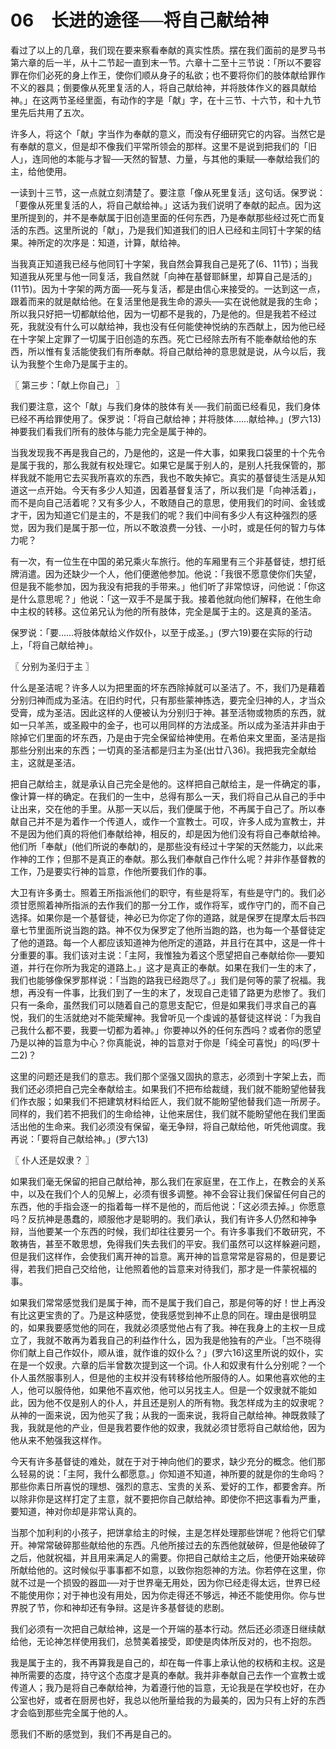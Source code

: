 # 06　长进的途径──将自己献给神


看过了以上的几章，我们现在要来察看奉献的真实性质。摆在我们面前的是罗马书第六章的后一半，从十二节起一直到末一节。六章十二至十三节说：「所以不要容罪在你们必死的身上作王，使你们顺从身子的私欲；也不要将你们的肢体献给罪作不义的器具；倒要像从死里复活的人，将自己献给神，并将肢体作义的器具献给神。」在这两节圣经里面，有动作的字是「献」字，在十三节、十六节，和十九节里先后共用了五次。

许多人，将这个「献」字当作为奉献的意义，而没有仔细研究它的内容。当然它是有奉献的意义，但是却不像我们平常所领会的那样。这里不是说到把我们的「旧人」，连同他的本能与才智──天然的智慧、力量，与其他的秉赋──奉献给我们的主，给他使用。

一读到十三节，这一点就立刻清楚了。要注意「像从死里复活」这句话。保罗说：「要像从死里复活的人，将自己献给神。」这话为我们说明了奉献的起点。因为这里所提到的，并不是奉献属于旧创造里面的任何东西，乃是奉献那些经过死亡而复活的东西。这里所说的「献」，乃是我们知道我们的旧人已经和主同钉十字架的结果。神所定的次序是：知道，计算，献给神。

当我真正知道我已经与他同钉十字架，我自然会算我自己是死了(6、11节)；当我知道我从死里与他一同复活，我自然就「向神在基督耶稣里，却算自己是活的」(11节)。因为十字架的两方面──死与复活，都是由信心来接受的。一达到这一点，跟着而来的就是献给他。在复活里他是我生命的源头──实在说他就是我的生命；所以我只好把一切都献给他，因为一切都不是我的，乃是他的。但是我若不经过死，我就没有什么可以献给神，我也没有任何能使神悦纳的东西献上，因为他已经在十字架上定罪了一切属于旧创造的东西。死亡已经除去所有不能奉献给他的东西，所以惟有复活能使我们有所奉献。将自己献给神的意思就是说，从今以后，我认为我整个生命乃是属于主的。



〖 第三步：「献上你自己」 〗

我们要注意，这个「献」与我们身体的肢体有关──我们前面已经看见，我们身体已经不再给罪使用了。保罗说：「将自己献给神；并将肢体……献给神。」(罗六13)神要我们看我们所有的肢体与能力完全是属于神的。

当我发现我不再是我自己的，乃是他的，这是一件大事，如果我口袋里的十个先令是属于我的，那么我就有权处理它。如果它是属于别人的，是别人托我保管的，那样我就不能用它去买我所喜欢的东西，我也不敢失掉它。真实的基督徒生活是从知道这一点开始。今天有多少人知道，因着基督复活了，所以我们是「向神活着」，而不是向自己活着呢？又有多少人，不敢随自己的意思，使用我们的时间、金钱或才干，因为知道它们是主的，不是我们的呢？我们中间有多少人有这种强烈的感觉，因为我们是属于那一位，所以不敢浪费一分钱、一小时，或是任何的智力与体力呢？

有一次，有一位生在中国的弟兄乘火车旅行。他的车厢里有三个非基督徒，想打纸牌消遣。因为还缺少一个人，他们便邀他参加。他说：「我很不愿意使你们失望，但是我不能参加，因为我没有把我的手带来。」他们听了非常惊讶，问他说：「你这是什么意思呢？」他说：「这一双手不是属于我。接着他就向他们解释，在他生命中主权的转移。这位弟兄认为他的所有肢体，完全是属于主的。这是真的圣洁。

保罗说：「要……将肢体献给义作奴仆，以至于成圣。」(罗六19)要在实际的行动上，「将自己献给神」。



〖 分别为圣归于主 〗

什么是圣洁呢？许多人以为把里面的坏东西除掉就可以圣洁了。不，我们乃是藉着分别归神而成为圣洁。在旧约时代，只有那些蒙神拣选，要完全归神的人，才当众受膏，成为圣洁。因此这样的人便被认为分别归于神。甚至活物或物质的东西，就如一只羊羔，或圣殿中的金子，也可以用同样的方法成圣。所以成为圣洁并非由于除掉它们里面的坏东西，乃是由于完全保留给神使用。在希伯来文里面，圣洁是指那些分别出来的东西；一切真的圣洁都是归主为圣(出廿八36)。我把我完全献给主，这就是圣洁。

把自己献给主，就是承认自己完全是他的。这样把自己献给主，是一件确定的事，像计算一样的确定。在我们的一生中，总得有那么一天，我们将自己从自己的手中让出来，交在他的手里。从那一天以后，我们便属于他，不再属于自己了。所以奉献自己并不是为着作一个传道人，或作一个宣教士。可叹，许多人成为宣教士，并不是因为他们真的将他们奉献给神，相反的，却是因为他们没有将自己奉献给神。他们所「奉献」(他们所说的奉献)的，是那些没有经过十字架的天然能力，以此来作神的工作；但那不是真正的奉献。那么我们奉献自己作什么呢？并非作基督教的工作，乃是要实行神的旨意，作他所要我们作的事。

大卫有许多勇士。照着王所指派他们的职守，有些是将军，有些是守门的。我们必须甘愿照着神所指派的去作我们的那一分工作，或作将军，或作守门的，而不自己选择。如果你是一个基督徒，神必已为你定了你的道路，就是保罗在提摩太后书四章七节里面所说当跑的路。神不仅为保罗定了他所当跑的路，也为每一个基督徒定了他的道路。每一个人都应该知道神为他所定的道路，并且行在其中，这是一件十分重要的事。我们该对主说：「主阿，我惟独为着这个愿望把自己奉献给你──要知道，并行在你所为我定的道路上。」这才是真正的奉献。如果在我们一生的末了，我们也能够像保罗那样说：「当跑的路我已经跑尽了。」我们是何等的蒙了祝福。我想，再没有一件事，比我们到了一生的末了，发现自己走错了路更为悲惨了。我们只有一条命，虽然我们可以随着自己的意思支配它，但是如果我们寻求自己的喜悦，我们的生活就绝对不能荣耀神。我曾听见一个虔诚的基督徒这样说：「为我自己我什么都不要，我要一切都为着神。」你要神以外的任何东西吗？或者你的愿望乃是以神的旨意为中心？你真能说，神的旨意对于你是「纯全可喜悦」的吗(罗十二2)？

这里的问题还是我们的意志。我们那个坚强又固执的意志，必须到十字架上去，而我们还必须把自己完全奉献给主。如果我们不把布给裁缝，我们就不能盼望他替我们作衣服；如果我们不把建筑材料给匠人，我们就不能盼望他替我们造一所房子。同样的，我们若不把我们的生命给神，让他来居住，我们就不能盼望他在我们里面活出他的生命来。我们必须没有保留，毫无争辩，将自己献给他，听凭他调度。我再说：「要将自己献给神。」(罗六13)



〖 仆人还是奴隶？ 〗

如果我们毫无保留的把自己献给神，那么我们在家庭里，在工作上，在教会的关系中，以及在我们个人的见解上，必须有很多调整。神不会容让我们保留任何自己的东西，他的手指会逐一的指着每一样不是他的，而后他说：「这必须去掉。」你愿意吗？反抗神是愚蠢的，顺服他才是聪明的。我们承认，我们有许多人仍然和神争辩，当他要某一个东西的时候，我们却往往要另一个。有许多事我们不敢研究，不敢祷告，甚至不敢思想，免得我们失去我们的平安。我们虽然可以这样躲避问题，但是我们这样作，会使我们离开神的旨意。离开神的旨意常常是容易的，但是要记得，若我们把自己交给他，让他照着他的旨意来对待我们，那才是一件蒙祝福的事。

如果我们常常感觉我们是属于神，而不是属于我们自己，那是何等的好！世上再没有比这更宝贵的了。乃是这种感觉，使我感觉到神不止息的同在。理由是很明显的，如果我要感觉他的同在，我就必须感觉他占有了我。神在我身上的主权一旦成立了，我就不敢再为着我自己的利益作什么，因为我是他独有的产业。「岂不晓得你们献上自己作奴仆，顺从谁，就作谁的奴仆么？」(罗六16)这里所说的奴仆，实在是一个奴隶。六章的后半曾数次提到这一个词。仆人和奴隶有什么分别呢？一个仆人虽然服事别人，但是他的主权并没有转移给他所服侍的人。如果他喜欢他的主人，他可以服侍他，如果他不喜欢他，他可以另找主人。但是一个奴隶就不能如此，因为他不仅是别人的仆人，并且还是别人的所有物。我怎样成为主的奴隶呢？从神的一面来说，因为他买了我；从我的一面来说，我将自己献给神。神既救赎了我，我就是他的产业，但是我若要作他的奴隶，我就必须甘愿将自己献给他，因为他从来不勉强我这样作。

今天有许多基督徒的难处，就在于对于神向他们的要求，缺少充分的概念。他们那么轻易的说：「主阿，我什么都愿意。」你知道不知道，神所要的就是你的生命吗？那些你素日所喜悦的理想、强烈的意志、宝贵的关系、爱好的工作，都要舍弃。所以除非你是这样打定了主意，就不要把你自己献给神。即使你不把这事看为严重，要知道，神对你却是非常认真的。

当那个加利利的小孩子，把饼拿给主的时候，主是怎样处理那些饼呢？他将它们擘开。神常常破碎那些献给他的东西。凡他所接过去的东西他就破碎，但是他破碎了之后，他就祝福，并且用来满足人的需要。你把自己献给主之后，他便开始来破碎所献给他的。这时候似乎事事都不如意，以致你抱怨神的方法。你若停在这里，你就不过是一个损毁的器皿──对于世界毫无用处，因为你已经走得太远，世界已经不能使用你；对于神也没有用处，因为你走得还不够远，神还不能使用你。你与世界脱了节，你和神却还有争辩。这是许多基督徒的悲剧。

我们必须有一次把自己献给神，这是一个开端的基本行动。然后还必须逐日继续献给他，无论神怎样使用我们，总赞美着接受，即使是肉体所反对的，也不抱怨。

我是属于主的，我不再算我是自己的，却在每一件事上承认他的权柄和主权。这是神所需要的态度，持守这个态度才是真的奉献。我并非奉献自己去作一个宣教士或传道人；我乃是将自己奉献给神，为着遵行他的旨意，无论我是在学校也好，在办公室也好，或者在厨房也好，我总以他所量给我的为最美的，因为只有上好的东西才会临到那些完全属于他的人。

愿我们不断的感觉到，我们不再是自己的。

